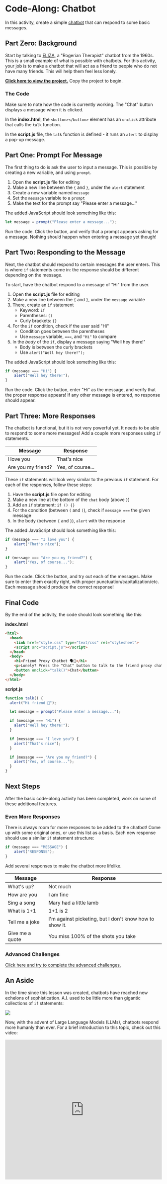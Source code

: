# Code-Along: Chatbot
In this activity, create a simple [chatbot](https://en.wikipedia.org/wiki/Chatbot) that can respond to some basic messages.

## Part Zero: Background
Start by talking to [ELIZA](https://psych.fullerton.edu/mbirnbaum/psych101/eliza.htm), a "Rogerian Therapist" chatbot from the 1960s. This is a small example of what is possible with chatbots. For this activity, your job is to make a chatbot that will act as a friend to people who do not have many friends. This will help them feel less lonely.

[**Click here to view the project.**](https://vscodeedu.com/1QQtkOwtYr4UFYBk1Mus) Copy the project to begin.

### The Code
Make sure to note how the code is currently working. The "Chat" button displays a message when it is clicked.

In the **index.html**, the `<button></button>` element has an `onclick` attribute that calls the `talk` function.

In the **script.js** file, the `talk` function is defined - it runs an `alert` to display a pop-up message.

## Part One: Prompt For Message
The first thing to do is ask the user to input a message. This is possible by creating a new variable, and using `prompt`.

1. Open the **script.js** file for editing
1. Make a new line between the `{` and `}`, under the `alert` statement
1. Create a new variable named `message`
1. Set the `message` variable to a `prompt`
1. Make the text for the prompt say "Please enter a message..."

The added JavaScript should look something like this:

```js
let message = prompt("Please enter a message...");
```

Run the code. Click the button, and verify that a prompt appears asking for a message. Nothing should happen when entering a message yet though!

## Part Two: Responding to the Message
Next, the chatbot should respond to certain messages the user enters. This is where `if` statements come in: the response should be different depending on the message.

To start, have the chatbot respond to a message of "Hi" from the user.

1. Open the **script.js** file for editing
1. Make a new line between the `{` and `}`, under the `message` variable
1. There, create an `if` statement
    - Keyword: `if`
    - Parentheses: `()`
    - Curly brackets: `{}`
1. For the `if` condition, check if the user said "Hi"
    - Condition goes between the parentheses
    - Use `message` variable, `===`, and `"Hi"` to compare
1. In the _body_ of the `if`, display a message saying "Well hey there!"
    - Body is between the curly brackets
    - Use `alert("Well hey there!");`

The added JavaScript should look something like this:

```js
if (message === "Hi") {
    alert("Well hey there!");
}
```

Run the code. Click the button, enter "Hi" as the message, and verify that the proper response appears! If any other message is entered, no response should appear.

## Part Three: More Responses
The chatbot is functional, but it is not very powerful yet. It needs to be able to respond to some more messages! Add a couple more responses using `if` statements.

| Message | Response |
|-|-|
| I love you | That's nice |
| Are you my friend? | Yes, of course... |

These `if` statements will look very similar to the previous `if` statement. For each of the responses, follow these steps:

1. Have the **script.js** file open for editing
1. Make a new line at the bottom of the `chat` body (above `}`)
1. Add an `if` statement: `if () {}`
1. For the condition (between `(` and `)`), check if `message ===` the given message
1. In the body (between `{` and `}`), `alert` with the response

The added JavaScript should look something like this:

```js
if (message === "I love you") {
    alert("That's nice");
}

if (message === "Are you my friend?") {
    alert("Yes, of course...");
}
```

Run the code. Click the button, and try out each of the messages. Make sure to enter them exactly right, with proper punctuation/capitalization/etc. Each message should produce the correct response!

## Final Code
By the end of the activity, the code should look something like this:

**index.html**
```html
<html>
  <head>
    <link href="style.css" type="text/css" rel="stylesheet">
    <script src="script.js"></script>
  </head>
  <body>
    <h1>Friend Proxy Chatbot 🗣️🤖</h1>
    <p>Lonely? Press the "Chat" button to talk to the friend proxy chatbot.</h1>
    <button onclick="talk()">Chat</button>
  </body>
</html>
```

**script.js**
```js
function talk() {
  alert("Hi friend 🙂");

  let message = prompt("Please enter a message...");

  if (message === "Hi") {
    alert("Well hey there!");
  }

  if (message === "I love you") {
    alert("That's nice");
  }

  if (message === "Are you my friend?") {
    alert("Yes, of course...");
  }
}
```

## Next Steps
After the basic code-along activity has been completed, work on some of these additional features.

### Even More Responses
There is always room for more responses to be added to the chatbot! Come up with some original ones, or use this list as a basis. Each new response should use a similar `if` statement structure:

```js
if (message === "MESSAGE") {
    alert("RESPONSE");
}
```

Add several responses to make the chatbot more lifelike.

| Message | Response |
|-|-|
| What's up? | Not much |
| How are you | I am fine |
| Sing a song | Mary had a little lamb |
| What is 1+1 | 1+1 is 2 |
| Tell me a joke | I'm against picketing, but I don't know how to show it. |
| Give me a quote | You miss 100% of the shots you take |

### Advanced Challenges
[Click here and try to complete the advanced challenges.](Challenges.md)

## An Aside
In the time since this lesson was created, chatbots have reached new echelons of sophistication. A.I. used to be little more than gigantic collections of `if` statements:

![](https://i.redd.it/18ojb9erlexc1.jpeg)

Now, with the advent of Large Language Models (LLMs), chatbots respond more humanly than ever. For a brief introduction to this topic, check out this video:

<iframe width="100%" height="450px" src="https://www.youtube.com/embed/LPZh9BOjkQs?si=KkVAFQVu1dgWvEgI" title="YouTube video player" frameborder="0" allow="accelerometer; autoplay; clipboard-write; encrypted-media; gyroscope; picture-in-picture; web-share" referrerpolicy="strict-origin-when-cross-origin" allowfullscreen></iframe>
